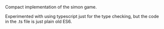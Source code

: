 Compact implementation of the simon game.

Experimented with using typescript just for the type checking, but the code in the .ts file is just plain old ES6.